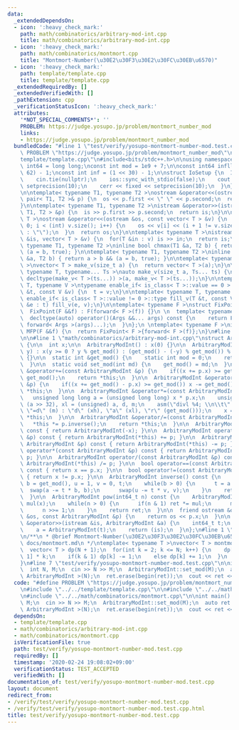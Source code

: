 ```yaml
---
data:
  _extendedDependsOn:
  - icon: ':heavy_check_mark:'
    path: math/combinatorics/arbitrary-mod-int.cpp
    title: math/combinatorics/arbitrary-mod-int.cpp
  - icon: ':heavy_check_mark:'
    path: math/combinatorics/montmort.cpp
    title: "Montmort-Number(\u30E2\u30F3\u30E2\u30FC\u30EB\u6570)"
  - icon: ':heavy_check_mark:'
    path: template/template.cpp
    title: template/template.cpp
  _extendedRequiredBy: []
  _extendedVerifiedWith: []
  _pathExtension: cpp
  _verificationStatusIcon: ':heavy_check_mark:'
  attributes:
    '*NOT_SPECIAL_COMMENTS*': ''
    PROBLEM: https://judge.yosupo.jp/problem/montmort_number_mod
    links:
    - https://judge.yosupo.jp/problem/montmort_number_mod
  bundledCode: "#line 1 \"test/verify/yosupo-montmort-number-mod.test.cpp\"\n#define\
    \ PROBLEM \"https://judge.yosupo.jp/problem/montmort_number_mod\"\n\n#line 1 \"\
    template/template.cpp\"\n#include<bits/stdc++.h>\n\nusing namespace std;\n\nusing\
    \ int64 = long long;\nconst int mod = 1e9 + 7;\n\nconst int64 infll = (1LL <<\
    \ 62) - 1;\nconst int inf = (1 << 30) - 1;\n\nstruct IoSetup {\n  IoSetup() {\n\
    \    cin.tie(nullptr);\n    ios::sync_with_stdio(false);\n    cout << fixed <<\
    \ setprecision(10);\n    cerr << fixed << setprecision(10);\n  }\n} iosetup;\n\
    \n\ntemplate< typename T1, typename T2 >\nostream &operator<<(ostream &os, const\
    \ pair< T1, T2 >& p) {\n  os << p.first << \" \" << p.second;\n  return os;\n\
    }\n\ntemplate< typename T1, typename T2 >\nistream &operator>>(istream &is, pair<\
    \ T1, T2 > &p) {\n  is >> p.first >> p.second;\n  return is;\n}\n\ntemplate< typename\
    \ T >\nostream &operator<<(ostream &os, const vector< T > &v) {\n  for(int i =\
    \ 0; i < (int) v.size(); i++) {\n    os << v[i] << (i + 1 != v.size() ? \" \"\
    \ : \"\");\n  }\n  return os;\n}\n\ntemplate< typename T >\nistream &operator>>(istream\
    \ &is, vector< T > &v) {\n  for(T &in : v) is >> in;\n  return is;\n}\n\ntemplate<\
    \ typename T1, typename T2 >\ninline bool chmax(T1 &a, T2 b) { return a < b &&\
    \ (a = b, true); }\n\ntemplate< typename T1, typename T2 >\ninline bool chmin(T1\
    \ &a, T2 b) { return a > b && (a = b, true); }\n\ntemplate< typename T = int64\
    \ >\nvector< T > make_v(size_t a) {\n  return vector< T >(a);\n}\n\ntemplate<\
    \ typename T, typename... Ts >\nauto make_v(size_t a, Ts... ts) {\n  return vector<\
    \ decltype(make_v< T >(ts...)) >(a, make_v< T >(ts...));\n}\n\ntemplate< typename\
    \ T, typename V >\ntypename enable_if< is_class< T >::value == 0 >::type fill_v(T\
    \ &t, const V &v) {\n  t = v;\n}\n\ntemplate< typename T, typename V >\ntypename\
    \ enable_if< is_class< T >::value != 0 >::type fill_v(T &t, const V &v) {\n  for(auto\
    \ &e : t) fill_v(e, v);\n}\n\ntemplate< typename F >\nstruct FixPoint : F {\n\
    \  FixPoint(F &&f) : F(forward< F >(f)) {}\n \n  template< typename... Args >\n\
    \  decltype(auto) operator()(Args &&... args) const {\n    return F::operator()(*this,\
    \ forward< Args >(args)...);\n  }\n};\n \ntemplate< typename F >\ninline decltype(auto)\
    \ MFP(F &&f) {\n  return FixPoint< F >{forward< F >(f)};\n}\n#line 4 \"test/verify/yosupo-montmort-number-mod.test.cpp\"\
    \n\n#line 1 \"math/combinatorics/arbitrary-mod-int.cpp\"\nstruct ArbitraryModInt\
    \ {\n\n  int x;\n\n  ArbitraryModInt() : x(0) {}\n\n  ArbitraryModInt(int64_t\
    \ y) : x(y >= 0 ? y % get_mod() : (get_mod() - (-y) % get_mod()) % get_mod())\
    \ {}\n\n  static int &get_mod() {\n    static int mod = 0;\n    return mod;\n\
    \  }\n\n  static void set_mod(int md) {\n    get_mod() = md;\n  }\n\n  ArbitraryModInt\
    \ &operator+=(const ArbitraryModInt &p) {\n    if((x += p.x) >= get_mod()) x -=\
    \ get_mod();\n    return *this;\n  }\n\n  ArbitraryModInt &operator-=(const ArbitraryModInt\
    \ &p) {\n    if((x += get_mod() - p.x) >= get_mod()) x -= get_mod();\n    return\
    \ *this;\n  }\n\n  ArbitraryModInt &operator*=(const ArbitraryModInt &p) {\n \
    \   unsigned long long a = (unsigned long long) x * p.x;\n    unsigned xh = (unsigned)\
    \ (a >> 32), xl = (unsigned) a, d, m;\n    asm(\"divl %4; \\n\\t\" : \"=a\" (d),\
    \ \"=d\" (m) : \"d\" (xh), \"a\" (xl), \"r\" (get_mod()));\n    x = m;\n    return\
    \ *this;\n  }\n\n  ArbitraryModInt &operator/=(const ArbitraryModInt &p) {\n \
    \   *this *= p.inverse();\n    return *this;\n  }\n\n  ArbitraryModInt operator-()\
    \ const { return ArbitraryModInt(-x); }\n\n  ArbitraryModInt operator+(const ArbitraryModInt\
    \ &p) const { return ArbitraryModInt(*this) += p; }\n\n  ArbitraryModInt operator-(const\
    \ ArbitraryModInt &p) const { return ArbitraryModInt(*this) -= p; }\n\n  ArbitraryModInt\
    \ operator*(const ArbitraryModInt &p) const { return ArbitraryModInt(*this) *=\
    \ p; }\n\n  ArbitraryModInt operator/(const ArbitraryModInt &p) const { return\
    \ ArbitraryModInt(*this) /= p; }\n\n  bool operator==(const ArbitraryModInt &p)\
    \ const { return x == p.x; }\n\n  bool operator!=(const ArbitraryModInt &p) const\
    \ { return x != p.x; }\n\n  ArbitraryModInt inverse() const {\n    int a = x,\
    \ b = get_mod(), u = 1, v = 0, t;\n    while(b > 0) {\n      t = a / b;\n    \
    \  swap(a -= t * b, b);\n      swap(u -= t * v, v);\n    }\n    return ArbitraryModInt(u);\n\
    \  }\n\n  ArbitraryModInt pow(int64_t n) const {\n    ArbitraryModInt ret(1),\
    \ mul(x);\n    while(n > 0) {\n      if(n & 1) ret *= mul;\n      mul *= mul;\n\
    \      n >>= 1;\n    }\n    return ret;\n  }\n\n  friend ostream &operator<<(ostream\
    \ &os, const ArbitraryModInt &p) {\n    return os << p.x;\n  }\n\n  friend istream\
    \ &operator>>(istream &is, ArbitraryModInt &a) {\n    int64_t t;\n    is >> t;\n\
    \    a = ArbitraryModInt(t);\n    return (is);\n  }\n};\n#line 1 \"math/combinatorics/montmort.cpp\"\
    \n/**\n * @brief Montmort-Number(\u30E2\u30F3\u30E2\u30FC\u30EB\u6570)\n * @docs\
    \ docs/montmort.md\n */\ntemplate< typename T >\nvector< T > montmort(int N) {\n\
    \  vector< T > dp(N + 1);\n  for(int k = 2; k <= N; k++) {\n    dp[k] = dp[k -\
    \ 1] * k;\n    if(k & 1) dp[k] -= 1;\n    else dp[k] += 1;\n  }\n  return dp;\n\
    }\n#line 7 \"test/verify/yosupo-montmort-number-mod.test.cpp\"\n\nint main() {\n\
    \  int N, M;\n  cin >> N >> M;\n  ArbitraryModInt::set_mod(M);\n  auto ret = montmort<\
    \ ArbitraryModInt >(N);\n  ret.erase(begin(ret));\n  cout << ret << endl;\n}\n"
  code: "#define PROBLEM \"https://judge.yosupo.jp/problem/montmort_number_mod\"\n\
    \n#include \"../../template/template.cpp\"\n\n#include \"../../math/combinatorics/arbitrary-mod-int.cpp\"\
    \n#include \"../../math/combinatorics/montmort.cpp\"\n\nint main() {\n  int N,\
    \ M;\n  cin >> N >> M;\n  ArbitraryModInt::set_mod(M);\n  auto ret = montmort<\
    \ ArbitraryModInt >(N);\n  ret.erase(begin(ret));\n  cout << ret << endl;\n}\n"
  dependsOn:
  - template/template.cpp
  - math/combinatorics/arbitrary-mod-int.cpp
  - math/combinatorics/montmort.cpp
  isVerificationFile: true
  path: test/verify/yosupo-montmort-number-mod.test.cpp
  requiredBy: []
  timestamp: '2020-02-24 19:08:02+09:00'
  verificationStatus: TEST_ACCEPTED
  verifiedWith: []
documentation_of: test/verify/yosupo-montmort-number-mod.test.cpp
layout: document
redirect_from:
- /verify/test/verify/yosupo-montmort-number-mod.test.cpp
- /verify/test/verify/yosupo-montmort-number-mod.test.cpp.html
title: test/verify/yosupo-montmort-number-mod.test.cpp
---
```

